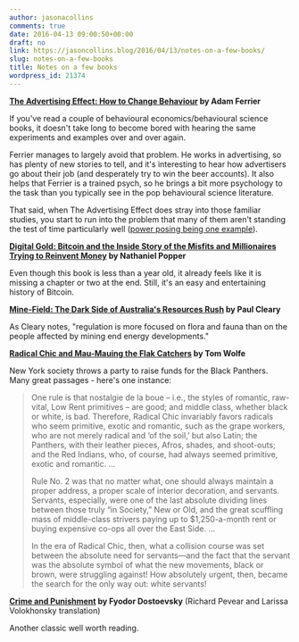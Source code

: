 ```yaml
---
author: jasonacollins
comments: true
date: 2016-04-13 09:00:50+00:00
draft: no
link: https://jasoncollins.blog/2016/04/13/notes-on-a-few-books/
slug: notes-on-a-few-books
title: Notes on a few books
wordpress_id: 21374
---
```


**[The Advertising Effect: How to Change Behaviour](http://amzn.to/1Vhd6qW) by Adam Ferrier**

If you've read a couple of behavioural economics/behavioural science books, it doesn't take long to become bored with hearing the same experiments and examples over and over again.

Ferrier manages to largely avoid that problem. He works in advertising, so has plenty of new stories to tell, and it's interesting to hear how advertisers go about their job (and desperately try to win the beer accounts). It also helps that Ferrier is a trained psych, so he brings a bit more psychology to the task than you typically see in the pop behavioural science literature.

That said, when The Advertising Effect does stray into those familiar studies, you start to run into the problem that many of them aren't standing the test of time particularly well ([power posing being one example](http://www.slate.com/articles/health_and_science/science/2016/01/amy_cuddy_s_power_pose_research_is_the_latest_example_of_scientific_overreach.html)).

**[Digital Gold: Bitcoin and the Inside Story of the Misfits and Millionaires Trying to Reinvent Money](http://amzn.to/25Tpt06) by Nathaniel Popper**

Even though this book is less than a year old, it already feels like it is missing a chapter or two at the end. Still, it's an easy and entertaining history of Bitcoin.

**[Mine-Field: The Dark Side of Australia's Resources Rush](http://amzn.to/1SqV136) by Paul Cleary**

As Cleary notes, "regulation is more focused on flora and fauna than on the people affected by mining end energy developments."

**[Radical Chic and Mau-Mauing the Flak Catchers](http://amzn.to/22n11Q6) by Tom Wolfe**

New York society throws a party to raise funds for the Black Panthers. Many great passages - here's one instance:


<blockquote>One rule is that nostalgie de la boue – i.e., the styles of romantic, raw-vital, Low Rent primitives – are good; and middle class, whether black or white, is bad. Therefore, Radical Chic invariably favors radicals who seem primitive, exotic and romantic, such as the grape workers, who are not merely radical and ‘of the soil,’ but also Latin; the Panthers, with their leather pieces, Afros, shades, and shoot-outs; and the Red Indians, who, of course, had always seemed primitive, exotic and romantic. ...

Rule No. 2 was that no matter what, one should always maintain a proper address, a proper scale of interior decoration, and servants. Servants, especially, were one of the last absolute dividing lines between those truly “in Society,” New or Old, and the great scuffling mass of middle-class strivers paying up to $1,250-a-month rent or buying expensive co-ops all over the East Side. ...

In the era of Radical Chic, then, what a collision course was set between the absolute need for servants—and the fact that the servant was the absolute symbol of what the new movements, black or brown, were struggling against! How absolutely urgent, then, became the search for the only way out: white servants!</blockquote>


**[Crime and Punishment](http://amzn.to/22mXotk) by Fyodor Dostoevsky** (Richard Pevear and Larissa Volokhonsky translation)

Another classic well worth reading.
